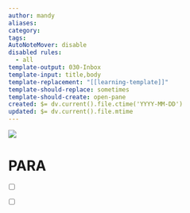 ```yaml
---
author: mandy
aliases: 
category: 
tags: 
AutoNoteMover: disable
disabled rules:
  - all
template-output: 030-Inbox
template-input: title,body
template-replacement: "[[learning-template]]"
template-should-replace: sometimes
template-should-create: open-pane
created: $= dv.current().file.ctime('YYYY-MM-DD')
updated: $= dv.current().file.mtime
---
```

![](https://pic.sopili.net/pub/emoji/twitter/2/72x72/1f4d6.png)
# PARA

- [ ] []()
- [ ] []()


